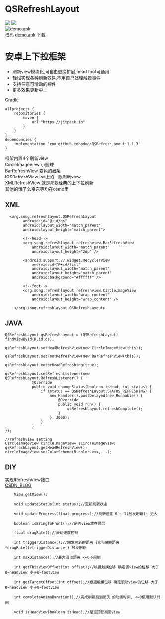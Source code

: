 # QSRefreshLayout 
![](https://github.com//tohodog/QSRefreshLayout/raw/master/source/top.gif)
![](https://github.com//tohodog/QSRefreshLayout/raw/master/source/bottom.gif)
<br>
![demo.apk](https://github.com/tohodog/QSRefreshLayout/raw/master/source/video_qrcode.png)
<br>
扫码 [demo.apk](https://github.com/tohodog/QSRefreshLayout/raw/master/source/qsrefresh.apk) 下载
<br>




安卓上下拉框架
====
  * 刷新view模块化,可自由更换扩展,head foot可通用
  * 轻松实现各种刷新效果,不用自己处理触摸事件
  * 支持任意可滑动的控件
  * 更多效果更新中...

Gradle
```
allprojects {
    repositories {
        maven {
            url "https://jitpack.io"
        }
    }
}
dependencies {
    implementation 'com.github.tohodog:QSRefreshLayout:1.1.3'
}
```
框架内置4个刷新view </br>
CircleImageView 小圆球  </br>
BarRefreshView 变色的细条  </br>
IOSRefreshView ios上的一款刷新view  </br>
XMLRefreshView 就是那款经典的上下拉刷新 </br>
其他的饿了么京东等均在demo里 </br>

## XML
```
  <org.song.refreshlayout.QSRefreshLayout
        android:id="@+id/qs"
        android:layout_width="match_parent"
        android:layout_height="match_parent">
        
        <!--head-->
        <org.song.refreshlayout.refreshview.BarRefreshView
            android:layout_width="match_parent"
            android:layout_height="2dp" />

        <android.support.v7.widget.RecyclerView
            android:id="@+id/list"
            android:layout_width="match_parent"
            android:layout_height="match_parent"
            android:background="#ffffff" />
            
        <!--foot-->
        <org.song.refreshlayout.refreshview.CircleImageView
            android:layout_width="wrap_content"
            android:layout_height="wrap_content" />

    </org.song.refreshlayout.QSRefreshLayout>
```
## JAVA
```
QSRefreshLayout qsRefreshLayout = (QSRefreshLayout) findViewById(R.id.qs);

qsRefreshLayout.setHeadRefreshView(new CircleImageView(this));
                    
qsRefreshLayout.setFootRefreshView(new BarRefreshView(this));

qsRefreshLayout.enterHeadRefreshing(true);
                    
qsRefreshLayout.setRefreshListener(new QSRefreshLayout.RefreshListener() {
            @Override
            public void changeStatus(boolean isHead, int status) {
                if (status == QSRefreshLayout.STATUS_REFRESHING) {
                    new Handler().postDelayed(new Runnable() {
                        @Override
                        public void run() {
                            qsRefreshLayout.refreshComplete();
                        }
                    }, 3000);
                }
            }
});
        
//refreshview setting
CircleImageView circleImageView= (CircleImageView) qsRefreshLayout.getHeadRefreshView();
circleImageView.setColorScheme(R.color.xxx,...);
```

## DIY
实现IRefreshView接口
<br>
[CSDN_BLOG](http://blog.csdn.net/SakaueNachi/article/details/76536112)
```
    View getView();

    void updateStatus(int status);//更新刷新状态

    void updateProgress(float progress);//刷新进度 0 ~ 1(触发刷新)~ 更大

    boolean isBringToFront();//是否view放在顶层

    float dragRate();//滑动速度控制

    int triggerDistance();//触发刷新的距离 [实际触摸距离*dragRate()>triggerDistance() 触发刷新

    int maxDistance();//最大滑动距离 <=0不限制

    int getThisViewOffset(int offset);//根据触摸位移 确定该view的位移 大于0=headview 小于0=footview

    int getTargetOffset(int offset);//根据触摸位移 确定滚动view的位移 大于0=headview 小于0=footview

    int completeAnimaDuration();//完成刷新后到消失 的动画时间, <=0使用默认时间

    void isHeadView(boolean isHead);//是否顶部刷新view
```



